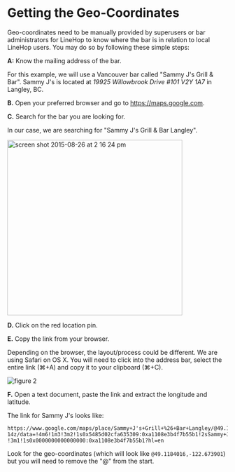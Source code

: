 # Getting the Geo-Coordinates

Geo-coordinates need to be manually provided by superusers or bar administrators for LineHop to know where the bar is in relation to local LineHop users. You may do so by following these simple steps:

**A:** Know the mailing address of the bar.

For this example, we will use a Vancouver bar called "Sammy J's Grill & Bar". Sammy J's is located at _19925 Willowbrook Drive #101 V2Y 1A7_ in Langley, BC.

**B.** Open your preferred browser and go to https://maps.google.com.

**C.** Search for the bar you are looking for.

In our case, we are searching for "Sammy J's Grill & Bar Langley".

<img width="400" alt="screen shot 2015-08-26 at 2 16 24 pm" src="https://cloud.githubusercontent.com/assets/6799989/9494286/1275cc58-4bfd-11e5-84bc-1c58924c1782.png">

**D.** Click on the red location pin.

**E.** Copy the link from your browser.

Depending on the browser, the layout/process could be different. We are using Safari on OS X. You will need to click into the address bar, select the entire link (⌘+A) and copy it to your clipboard (⌘+C).

![figure 2](https://cloud.githubusercontent.com/assets/6799989/9494663/1b5fd1ea-4bff-11e5-84c9-557d889fd236.png)

**F.** Open a text document, paste the link and extract the longitude and latitude.

The link for Sammy J's looks like:

```text
https://www.google.com/maps/place/Sammy+J's+Grill+%26+Bar+Langley/@49.1184016,-122.673901,
14z/data=!4m6!1m3!3m2!1s0x5485d02cfa635309:0xa1108e3b4f7b55b1!2sSammy+J's+Grill+%26+Bar+Langley
!3m1!1s0x0000000000000000:0xa1108e3b4f7b55b1?hl=en
```

Look for the geo-coordinates (which will look like `@49.1184016,-122.673901`) but you will need to remove the "@" from the start.

